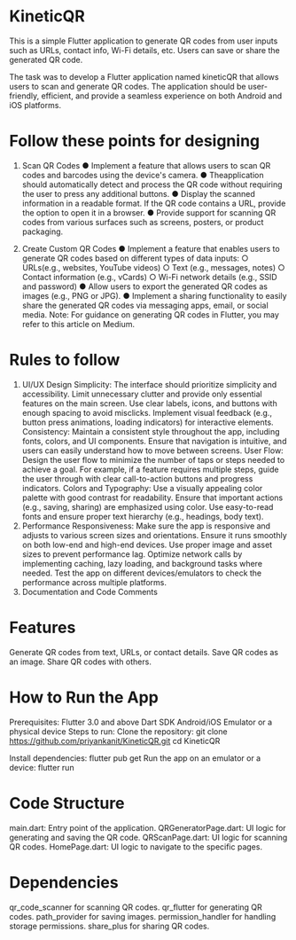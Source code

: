 # KineticQR

 This is a simple Flutter application to generate QR codes from user inputs such as URLs, contact info, Wi-Fi details, etc. Users can save or share the generated QR code.

 The task was to develop a Flutter application named kineticQR that allows users to scan and generate QR
 codes. The application should be user-friendly, efficient, and provide a seamless experience on
 both Android and iOS platforms.

 # Follow these points for designing

 1. Scan QR Codes
 ● Implement a feature that allows users to scan QR codes and barcodes using the
 device's camera.
 ● Theapplication should automatically detect and process the QR code without requiring
 the user to press any additional buttons.
 ● Display the scanned information in a readable format. If the QR code contains a URL,
 provide the option to open it in a browser.
 ● Provide support for scanning QR codes from various surfaces such as screens, posters,
 or product packaging.

 2. Create Custom QR Codes
 ● Implement a feature that enables users to generate QR codes based on different types
 of data inputs:
 ○ URLs(e.g., websites, YouTube videos)
 ○ Text (e.g., messages, notes)
 ○ Contact information (e.g., vCards)
 ○ Wi-Fi network details (e.g., SSID and password)
 ● Allow users to export the generated QR codes as images (e.g., PNG or JPG).
 ● Implement a sharing functionality to easily share the generated QR codes via messaging
 apps, email, or social media.
 Note: For guidance on generating QR codes in Flutter, you may refer to this article on Medium.

# Rules to follow

1. UI/UX Design
Simplicity: The interface should prioritize simplicity and accessibility. Limit unnecessary clutter and provide only essential features on the main screen.
Use clear labels, icons, and buttons with enough spacing to avoid misclicks.
Implement visual feedback (e.g., button press animations, loading indicators) for interactive elements.
Consistency: Maintain a consistent style throughout the app, including fonts, colors, and UI components. Ensure that navigation is intuitive, and users can easily understand how to move between screens.
User Flow: Design the user flow to minimize the number of taps or steps needed to achieve a goal. For example, if a feature requires multiple steps, guide the user through with clear call-to-action buttons and progress indicators.
Colors and Typography:
Use a visually appealing color palette with good contrast for readability.
Ensure that important actions (e.g., saving, sharing) are emphasized using color.
Use easy-to-read fonts and ensure proper text hierarchy (e.g., headings, body text).
2. Performance
Responsiveness: Make sure the app is responsive and adjusts to various screen sizes and orientations. Ensure it runs smoothly on both low-end and high-end devices.
Use proper image and asset sizes to prevent performance lag.
Optimize network calls by implementing caching, lazy loading, and background tasks where needed.
Test the app on different devices/emulators to check the performance across multiple platforms.
3. Documentation and Code Comments

# Features
Generate QR codes from text, URLs, or contact details.
Save QR codes as an image.
Share QR codes with others.

# How to Run the App
Prerequisites:
Flutter 3.0 and above
Dart SDK
Android/iOS Emulator or a physical device
Steps to run:
Clone the repository:
git clone <https://github.com/priyankanit/KineticQR.git>
cd KineticQR

Install dependencies:
flutter pub get
Run the app on an emulator or a device:
flutter run

# Code Structure
main.dart: Entry point of the application.
QRGeneratorPage.dart: UI logic for generating and saving the QR code.
QRScanPage.dart: UI logic for scanning QR codes.
HomePage.dart: UI logic to navigate to the specific pages. 

# Dependencies
qr_code_scanner for scanning QR codes.
qr_flutter for generating QR codes.
path_provider for saving images.
permission_handler for handling storage permissions.
share_plus for sharing QR codes.